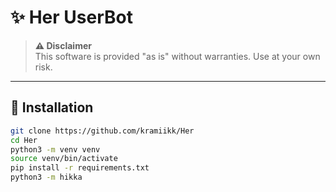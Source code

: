 # ✨ Her UserBot

> **⚠️ Disclaimer**  
> This software is provided "as is" without warranties. Use at your own risk.

---

## 🚀 Installation

```bash
git clone https://github.com/kramiikk/Her
cd Her
python3 -m venv venv
source venv/bin/activate
pip install -r requirements.txt
python3 -m hikka
